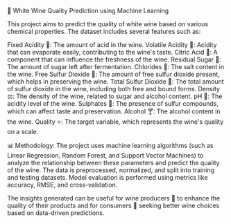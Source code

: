 🍷 White Wine Quality Prediction using Machine Learning

This project aims to predict the quality of white wine based on various chemical properties. The dataset includes several features such as:

Fixed Acidity 🍋: The amount of acid in the wine.
Volatile Acidity 💨: Acidity that can evaporate easily, contributing to the wine's taste.
Citric Acid 🍊: A component that can influence the freshness of the wine.
Residual Sugar 🍬: The amount of sugar left after fermentation.
Chlorides 🧂: The salt content in the wine.
Free Sulfur Dioxide 🧪: The amount of free sulfur dioxide present, which helps in preserving the wine.
Total Sulfur Dioxide 🧪: The total amount of sulfur dioxide in the wine, including both free and bound forms.
Density ⚖️: The density of the wine, related to sugar and alcohol content.
pH 🔬: The acidity level of the wine.
Sulphates 🧂: The presence of sulfur compounds, which can affect taste and preservation.
Alcohol 🍸: The alcohol content in the wine.
Quality ⭐: The target variable, which represents the wine's quality on a scale.


📊 Methodology: The project uses machine learning algorithms (such as Linear Regression, Random Forest, and Support Vector Machines) to analyze the relationship between these parameters and predict the quality of the wine. The data is preprocessed, normalized, and split into training and testing datasets. Model evaluation is performed using metrics like accuracy, RMSE, and cross-validation.

The insights generated can be useful for wine producers 🍇 to enhance the quality of their products and for consumers 🍷 seeking better wine choices based on data-driven predictions.


